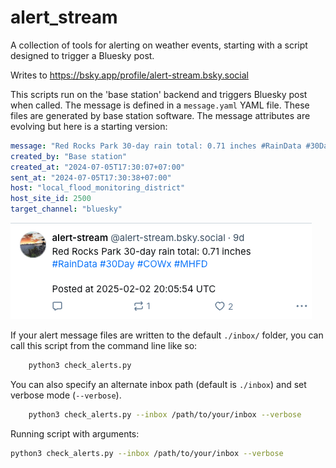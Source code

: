 # alert_stream
A collection of tools for alerting on weather events, starting with a script designed to trigger a Bluesky post. 

Writes to https://bsky.app/profile/alert-stream.bsky.social

This scripts run on the 'base station' backend and triggers Bluesky post when called. The message is defined in a `message.yaml` YAML file. These files are generated by base station software. The message attributes are evolving but here is a starting version:

```yaml
message: "Red Rocks Park 30-day rain total: 0.71 inches #RainData #30Day #COWx #MHFD"
created_by: "Base station"
created_at: "2024-07-05T17:30:07+07:00" 
sent_at: "2024-07-05T17:30:38+07:00"  
host: "local_flood_monitoring_district"
host_site_id: 2500
target_channel: "bluesky"
```
![An example Bluesky post](docs/images/bluesky_post.png) 

If your alert message files are written to the default `./inbox/` folder, you can call this script from the command line like so:
```bash
    python3 check_alerts.py
```

You can also specify an alternate inbox path (default is `./inbox`) and set verbose mode (`--verbose`).
```bash
    python3 check_alerts.py --inbox /path/to/your/inbox --verbose
```    

Running script with arguments:
```bash
python3 check_alerts.py --inbox /path/to/your/inbox --verbose
```